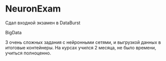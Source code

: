 # NeuronExam
Сдал входной экзамен в DataBurst

BigData

3 очень сложных задания с нейронными сетями, и выгрузкой данных в итоговые контейнеры.
На курсах учился 2 месяца, не было времени, учиться полноценно.
